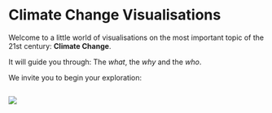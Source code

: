 # Climate Change Visualisations

Welcome to a little world of visualisations on the most important topic of the 21st century: **Climate Change**.

It will guide you through: The *what*, the *why* and the *who*.

We invite you to begin your exploration:
```{tableofcontents}
```

![](https://upload.wikimedia.org/wikipedia/commons/7/7e/The_Earth_seen_from_Apollo_17_with_white_background.jpg)



